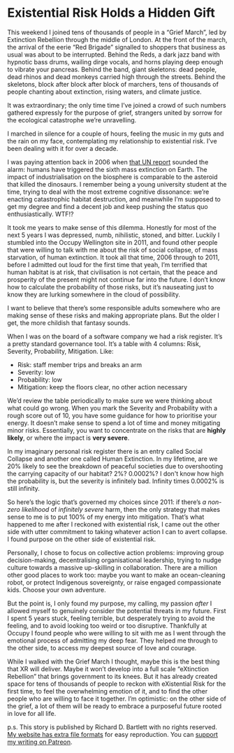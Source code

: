 # Existential Risk Holds a Hidden Gift

This weekend I joined tens of thousands of people in a “Grief March”, led by Extinction Rebellion through the middle of London. At the front of the march, the arrival of the eerie “Red Brigade” signalled to shoppers that business as usual was about to be interrupted. Behind the Reds, a dark jazz band with hypnotic bass drums, wailing dirge vocals, and horns playing deep enough to vibrate your pancreas. Behind the band, giant skeletons: dead people, dead rhinos and dead monkeys carried high through the streets. Behind the skeletons, block after block after block of marchers, tens of thousands of people chanting about extinction, rising waters, and climate justice.

It was extraordinary; the only time time I’ve joined a crowd of such numbers gathered expressly for the purpose of grief, strangers united by sorrow for the ecological catastrophe we’re unravelling. 

I marched in silence for a couple of hours, feeling the music in my guts and the rain on my face, contemplating my relationship to existential risk. I’ve been dealing with it for over a decade.

I was paying attention back in 2006 when [that UN report](https://www.theguardian.com/environment/2006/mar/21/conservationandendangeredspecies.internationalnews) sounded the alarm: humans have triggered the sixth mass extinction on Earth. The impact of industrialisation on the biosphere is comparable to the asteroid that killed the dinosaurs. I remember being a young university student at the time, trying to deal with the most extreme cognitive dissonance: we’re enacting catastrophic habitat destruction, and meanwhile I’m supposed to get my degree and find a decent job and keep pushing the status quo enthusiastically. WTF!?

It took me years to make sense of this dilemma. Honestly for most of the next 5 years I was depressed, numb, nihilistic, stoned, and bitter. Luckily I stumbled into the Occupy Wellington site in 2011, and found other people that were willing to talk with me about the risk of social collapse, of mass starvation, of human extinction. It took all that time, 2006 through to 2011, before I admitted out loud for the first time that yeah, I’m terrified that human habitat is at risk, that civilisation is not certain, that the peace and prosperity of the present might not continue far into the future. I don’t know how to calculate the probability of those risks, but it’s nauseating just to know they are lurking somewhere in the cloud of possibility.

I want to believe that there’s some responsible adults somewhere who are making sense of these risks and making appropriate plans. But the older I get, the more childish that fantasy sounds.

When I was on the board of a software company we had a risk register. It’s a pretty standard governance tool. It’s a table with 4 columns: Risk, Severity, Probability, Mitigation. Like:
* Risk: staff member trips and breaks an arm
* Severity: low 
* Probability: low
* Mitigation: keep the floors clear, no other action necessary

We’d review the table periodically to make sure we were thinking about what could go wrong. When you mark the Severity and Probability with a rough score out of 10, you have some guidance for how to prioritise your energy. It doesn’t make sense to spend a lot of time and money mitigating minor risks. Essentially, you want to concentrate on the risks that are **highly likely**, or where the impact is **very severe**.

In my imaginary personal risk register there is an entry called Social Collapse and another one called Human Extinction. In my lifetime, are we 20% likely to see the breakdown of peaceful societies due to overshooting the carrying capacity of our habitat? 2%? 0.0002%? I don't know how high the probability is, but the severity is infinitely bad. Infinity times 0.0002% is still infinity. 

So here’s the logic that’s governed my choices since 2011: if there’s _a non-zero likelihood_ of _infinitely severe_ harm, then the only strategy that makes sense to me is to put 100% of my energy into mitigation. That’s what happened to me after I reckoned with existential risk, I came out the other side with utter commitment to taking whatever action I can to avert collapse. I found purpose on the other side of existential risk.

Personally, I chose to focus on collective action problems: improving group decision-making, decentralising organisational leadership, trying to nudge culture towards a massive up-skilling in collaboration. There are a million other good places to work too: maybe you want to make an ocean-cleaning robot, or protect Indigenous sovereignty, or raise engaged compassionate kids. Choose your own adventure.

But the point is, I only found my purpose, my calling, my passion _after_ I allowed myself to genuinely consider the potential threats in my future. First I spent 5 years stuck, feeling terrible, but desperately trying to avoid the feeling, and to avoid looking too weird or too disruptive. Thankfully at Occupy I found people who were willing to sit with me as I went through the emotional process of admitting my deep fear. They helped me through to the other side, to access my deepest source of love and courage.

While I walked with the Grief March I thought, maybe this is the best thing that XR will deliver. Maybe it won’t develop into a full scale “eXtinction Rebellion” that brings government to its knees. But it has already created space for tens of thousands of people to reckon with eXistential Risk for the first time, to feel the overwhelming emotion of it, and to find the other people who are willing to face it together. I’m optimistic: on the other side of the grief, a lot of them will be ready to embrace a purposeful future rooted in love for all life.

p.s. This story is published by Richard D. Bartlett with no rights reserved. [My website has extra file formats](http://richdecibels.com/stories/existential-risk) for easy reproduction. You can [support my writing on Patreon](http://patreon.com/richdecibels).
